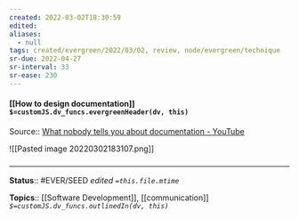 ```yaml
---
created: 2022-03-02T18:30:59 
edited: 
aliases:
  - null
tags: created/evergreen/2022/03/02, review, node/evergreen/technique
sr-due: 2022-04-27
sr-interval: 33
sr-ease: 230
---
```


#### [[How to design documentation]] `$=customJS.dv_funcs.evergreenHeader(dv, this)`

Source:: [What nobody tells you about documentation - YouTube](https://www.youtube.com/watch?v=t4vKPhjcMZg)

![[Pasted image 20220302183107.png]]

### <hr class="footnote"/>

**Status**:: #EVER/SEED 
*edited `=this.file.mtime`*

**Topics**:: [[Software Development]], [[communication]]
*`$=customJS.dv_funcs.outlinedIn(dv, this)`*
